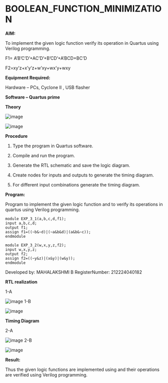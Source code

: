 # BOOLEAN_FUNCTION_MINIMIZATION

**AIM:**

To implement the given logic function verify its operation in Quartus using Verilog programming.

F1= A’B’C’D’+AC’D’+B’CD’+A’BCD+BC’D 

F2=xy’z+x’y’z+w’xy+wx’y+wxy

**Equipment Required:**

Hardware – PCs, Cyclone II , USB flasher

**Software – Quartus prime**

**Theory**


![image](https://github.com/user-attachments/assets/e6bbf05e-0e9b-4c74-8a59-8ff18488de3e)

![image](https://github.com/user-attachments/assets/a4cc5425-533b-4441-a63c-afdea949e625)


**Procedure**

1.	Type the program in Quartus software.

2.	Compile and run the program.

3.	Generate the RTL schematic and save the logic diagram.

4.	Create nodes for inputs and outputs to generate the timing diagram.

5.	For different input combinations generate the timing diagram.


**Program:**

Program to implement the given logic function and to verify its operations in quartus using Verilog programming. 
```
module EXP_3_1(a,b,c,d,f1);
input a,b,c,d;
output f1;
assign f1=((~b&~d)|(~a&b&d)|(a&b&~c));
endmodule
```
```
module EXP_3_2(w,x,y,z,f2);
input w,x,y,z;
output f2;
assign f2=((~y&z)|(x&y)|(w&y));
endmodule
```
Developed by: MAHALAKSHMI B
RegisterNumber: 212224040182


**RTL realization**

1-A

![image](https://github.com/user-attachments/assets/40c09514-d69b-490b-90bf-cc9e33a79e2e)
1-B

![image](https://github.com/user-attachments/assets/c0c0d34c-0a40-4c34-bf29-a97e9e42d6be)


**Timing Diagram**

2-A

![image](https://github.com/user-attachments/assets/c26e049f-a421-45e4-b979-63813cdad49c)
2-B

![image](https://github.com/user-attachments/assets/393e0777-0cd4-48d8-84b8-dcdb4b24b083)

**Result:**

Thus the given logic functions are implemented using and their operations are verified using Verilog programming.

